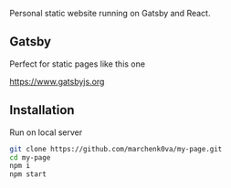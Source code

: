 Personal static website running on Gatsby and React.

## Gatsby

Perfect for static pages like this one

https://www.gatsbyjs.org

## Installation

Run on local server

```bash
git clone https://github.com/marchenk0va/my-page.git
cd my-page
npm i
npm start
```